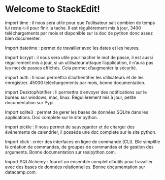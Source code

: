 ﻿# Welcome to StackEdit!

import time : il nous sera utile pour que l’utilisateur sait combien de temps lui reste-t-il pour finir la tache. Il est régulièrement mis à jour, 3400 téléchargements par mois et disponible sur la doc de python donc assez bien documenter.

  

Import datetime : permet de travailler avec les dates et les heures.

  

Import bcrypt : il nous sera utile pour hacher le mot de passe, il est aussi régulirement mis à jour, si un utilisateur attaque l’application, il n’aura pas les mot de passes affichés. Cela permet d’augmenter la sécurité.

  

import auth : Il nous permettra d’authentifier les utilisateurs et de les enregistrer. 45000 téléchargements par mois, bonne documentation.

  

import DesktopNotifier : Il permettra d’envoyer des notifications sur le bureau sur windows, mac, linux. Régulièrement mis à jour, petite documentation sur Pypi.

  

Import sqlite3 : permet de gerer les bases de données SQLite dans les applications. Doc complete sur le site python.

  

import pickle : Il nous permet de sauvegarder et de charger des événements de calendrier, il possède une doc complete sur le site python.

  

Import click : créer des interfaces en ligne de commande (CLI). Elle simplifie la création de commandes, de groupes de commandes et de gestion des arguments. Bonne documentation sur realpython.com.

  

Import SQLAlchemy : fournit un ensemble complet d’outils pour travailler avec des bases de données relationnelles. Bonne documentation sur datacamp.com.
